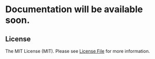 # Documentation will be available soon.


## License

The MIT License (MIT). Please see [License File](LICENSE.md) for more information.